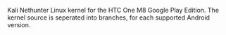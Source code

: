 Kali Nethunter Linux kernel for the HTC One M8 Google Play Edition. The 
kernel source is seperated into branches, for each supported Android 
version.
